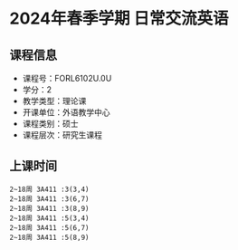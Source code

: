 # 2024年春季学期 日常交流英语 






## 课程信息

- 课程号：FORL6102U.0U
- 学分：2
- 教学类型：理论课
- 开课单位：外语教学中心
- 课程类别：硕士
- 课程层次：研究生课程

## 上课时间

```
2~18周 3A411 :3(3,4)
2~18周 3A411 :3(6,7)
2~18周 3A411 :3(8,9)
2~18周 3A411 :5(3,4)
2~18周 3A411 :5(6,7)
2~18周 3A411 :5(8,9)
```

